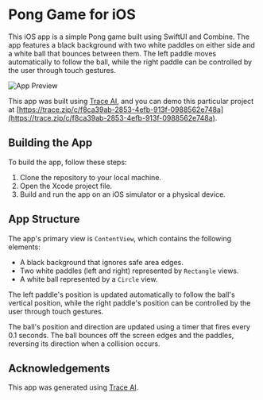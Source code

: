 # Pong Game for iOS

This iOS app is a simple Pong game built using SwiftUI and Combine. The app features a black background with two white paddles on either side and a white ball that bounces between them. The left paddle moves automatically to follow the ball, while the right paddle can be controlled by the user through touch gestures.

![App Preview](https://login.trace.zip/storage/v1/object/public/trace/f8ca39ab-2853-4efb-913f-0988562e748a.png)

This app was built using [Trace AI](https://trace.zip), and you can demo this particular project at [https://trace.zip/c/f8ca39ab-2853-4efb-913f-0988562e748a](https://trace.zip/c/f8ca39ab-2853-4efb-913f-0988562e748a).

## Building the App

To build the app, follow these steps:

1. Clone the repository to your local machine.
2. Open the Xcode project file.
3. Build and run the app on an iOS simulator or a physical device.

## App Structure

The app's primary view is `ContentView`, which contains the following elements:

- A black background that ignores safe area edges.
- Two white paddles (left and right) represented by `Rectangle` views.
- A white ball represented by a `Circle` view.

The left paddle's position is updated automatically to follow the ball's vertical position, while the right paddle's position can be controlled by the user through touch gestures.

The ball's position and direction are updated using a timer that fires every 0.1 seconds. The ball bounces off the screen edges and the paddles, reversing its direction when a collision occurs.

## Acknowledgements

This app was generated using [Trace AI](https://trace.zip).
